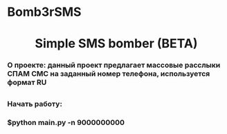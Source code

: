 # Bomb3rSMS

<h1 align="center"> Simple SMS bomber (BETA) </h1>
<h3> О проекте: данный проект предлагает массовые расслыки СПАМ СМС на заданный номер телефона, используется формат RU <h2>
<h3> Начать работу: </h3>
<h3> $python main.py -n 9000000000 </h2>
